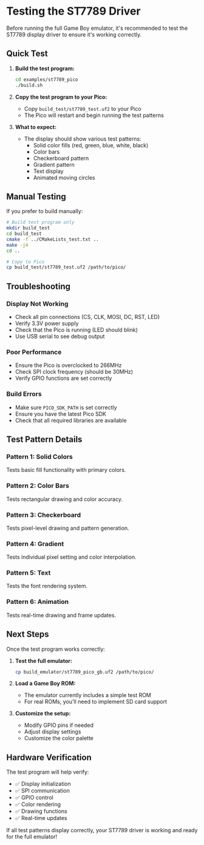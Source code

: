 # Testing the ST7789 Driver

Before running the full Game Boy emulator, it's recommended to test the ST7789 display driver to ensure it's working correctly.

## Quick Test

1. **Build the test program:**
   ```bash
   cd examples/st7789_pico
   ./build.sh
   ```

2. **Copy the test program to your Pico:**
   - Copy `build_test/st7789_test.uf2` to your Pico
   - The Pico will restart and begin running the test patterns

3. **What to expect:**
   - The display should show various test patterns:
     - Solid color fills (red, green, blue, white, black)
     - Color bars
     - Checkerboard pattern
     - Gradient pattern
     - Text display
     - Animated moving circles

## Manual Testing

If you prefer to build manually:

```bash
# Build test program only
mkdir build_test
cd build_test
cmake -f ../CMakeLists_test.txt ..
make -j4
cd ..

# Copy to Pico
cp build_test/st7789_test.uf2 /path/to/pico/
```

## Troubleshooting

### Display Not Working
- Check all pin connections (CS, CLK, MOSI, DC, RST, LED)
- Verify 3.3V power supply
- Check that the Pico is running (LED should blink)
- Use USB serial to see debug output

### Poor Performance
- Ensure the Pico is overclocked to 266MHz
- Check SPI clock frequency (should be 30MHz)
- Verify GPIO functions are set correctly

### Build Errors
- Make sure `PICO_SDK_PATH` is set correctly
- Ensure you have the latest Pico SDK
- Check that all required libraries are available

## Test Pattern Details

### Pattern 1: Solid Colors
Tests basic fill functionality with primary colors.

### Pattern 2: Color Bars
Tests rectangular drawing and color accuracy.

### Pattern 3: Checkerboard
Tests pixel-level drawing and pattern generation.

### Pattern 4: Gradient
Tests individual pixel setting and color interpolation.

### Pattern 5: Text
Tests the font rendering system.

### Pattern 6: Animation
Tests real-time drawing and frame updates.

## Next Steps

Once the test program works correctly:

1. **Test the full emulator:**
   ```bash
   cp build_emulator/st7789_pico_gb.uf2 /path/to/pico/
   ```

2. **Load a Game Boy ROM:**
   - The emulator currently includes a simple test ROM
   - For real ROMs, you'll need to implement SD card support

3. **Customize the setup:**
   - Modify GPIO pins if needed
   - Adjust display settings
   - Customize the color palette

## Hardware Verification

The test program will help verify:
- ✅ Display initialization
- ✅ SPI communication
- ✅ GPIO control
- ✅ Color rendering
- ✅ Drawing functions
- ✅ Real-time updates

If all test patterns display correctly, your ST7789 driver is working and ready for the full emulator!